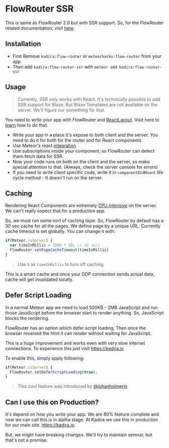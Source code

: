 
# FlowRouter SSR

This is same as FlowRouter 2.0 but with SSR support. So, for the FlowRouter related documentation, visit [here](https://github.com/kadirahq/flow-router).

## Installation

* First Remove `kadira:flow-router` or `meteorhacks:flow-router` from your app
* Then add `kadira:flow-router-ssr` with `meteor add kadira:flow-router-ssr`

## Usage

> Currently, SSR only works with React. It's technically possible to add SSR support for Blaze. But Blaze Templates are not available on the server. We'll figure our something for that.

You need to write your app with FlowRouter and [ReactLayout](https://github.com/kadirahq/meteor-react-layout). Visit here to [learn](https://kadira.io/academy/meteor-routing-guide/content/rendering-react-components) how to do that.

* Write your app in a place it's expose to both client and the server. You need to do it for both for the router and for React components.
* Use Meteor's react [integration](https://github.com/meteor/react-packages)
* Use subscriptions inside your component, so FlowRouter can detect them fetch data for SSR.
* Now your code runs on both on the client and the server, so make special attention to that. (Always, check the server console for errors)
* If you need to write client specific code, write it in `componentDidMount` life cycle method - It doesn't run on the server.

## Caching

Rendering React Components are extremely [CPU intensive](https://twitter.com/kadirahq/status/620467416749838336) on the server. We can't really expect that for a production app.

So, we must run some sort of caching layer. So, FlowRouter by default has a 30 sec cache for all the pages. We define page by a unique URL. Currently cache timeout is set globally. You can change it with:

~~~js
if(Meteor.isServer) {
  var timeInMillis = 1000 * 10; // 10 secs
  FlowRouter.setPageCacheTimeout(timeInMillis)
}
~~~

> Use `0` as `timeInMillis` to turn off caching

This is a smart cache and once your DDP connection sends actual data, cache will get invalidated locally.

## Defer Script Loading

In a normal Meteor app we need to load 500KB - 2MB JavaScript and run those JavaScript before the browser start to render anything. So, JavaScript blocks the rendering.

FlowRouter has an option which defer script loading. Then once the browser received the html it can render without waiting for JavaScript. 

This is a huge improvement and works even with very slow internet connections. To experience this just visit <https://kadira.io>

To enable this, simply apply following:

~~~js
if(Meteor.isServer) {
  FlowRouter.setDeferScriptLoading(true);
}
~~~

> This cool feature was introduced by [@johanholmerin](https://github.com/johanholmerin)

## Can I use this on Production?

It's depend on how you write your app. We are 80% feature complete and now we can call this is in alplha stage. At Kadira we use this in production for our main site. <https://kadira.io>.

But, we might have breaking changes. We'll try to maintain semvar, but that's not a promise.
